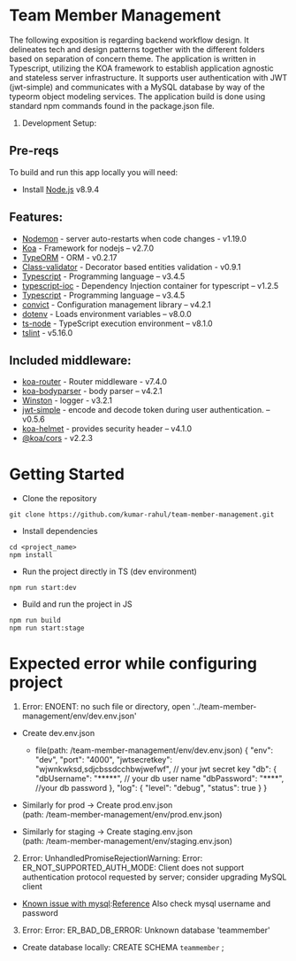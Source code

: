 # Team Member Management

The following exposition is regarding backend workflow design. It delineates tech and design patterns together with the different folders based on separation of concern theme.
The application is written in Typescript, utilizing the KOA framework to establish application agnostic and stateless server infrastructure. It supports user authentication with JWT (jwt-simple) and communicates with a MySQL database by way of the typeorm object modeling services.
The application build is done using standard npm commands found in the package.json file.
1. Development Setup:
## Pre-reqs
To build and run this app locally you will need:
- Install [Node.js](https://nodejs.org/en/) v8.9.4


## Features:
 * [Nodemon](https://www.npmjs.com/package/nodemon) - server auto-restarts when code changes - v1.19.0
 * [Koa](https://www.npmjs.com/package/koa) - Framework for nodejs – v2.7.0
 * [TypeORM](https://www.npmjs.com/package/typeorm) - ORM - v0.2.17
 * [Class-validator](https://www.npmjs.com/package/class-validator) - Decorator based entities validation - v0.9.1
 * [Typescript](https://www.typescriptlang.org/) - Programming language – v3.4.5
 * [typescript-ioc](https://www.npmjs.com/package/typescript-ioc) - Dependency Injection container for typescript – v1.2.5
 * [Typescript](https://www.typescriptlang.org/) - Programming language – v3.4.5
 * [convict](https://www.npmjs.com/package/convict) - Configuration management library – v4.2.1
 * [dotenv](https://www.npmjs.com/package/dotenv) - Loads environment variables – v8.0.0
 * [ts-node](https://www.npmjs.com/package/ts-node) - TypeScript execution environment – v8.1.0
 * [tslint](https://www.npmjs.com/package/tslint) - v5.16.0
## Included middleware:
 * [koa-router](https://www.npmjs.com/package/koa-router) - Router middleware - v7.4.0
 * [koa-bodyparser](https://www.npmjs.com/package/koa-bodyparser) - body parser – v4.2.1
 * [Winston](https://www.npmjs.com/package/winston) - logger - v3.2.1
 * [jwt-simple](https://www.npmjs.com/package/jwt-simple) - encode and decode token during user authentication. – v0.5.6
 * [koa-helmet](https://www.npmjs.com/package/koa-helmet) - provides security header – v4.1.0
 * [@koa/cors](https://www.npmjs.com/package/@koa/cors) - v2.2.3
 
 # Getting Started
- Clone the repository
```
git clone https://github.com/kumar-rahul/team-member-management.git
```
- Install dependencies
```
cd <project_name>
npm install
```
- Run the project directly in TS (dev environment)
```
npm run start:dev
```

- Build and run the project in JS
```
npm run build
npm run start:stage
```

# Expected error while configuring project
1. Error:
ENOENT: no such file or directory, open '../team-member-management/env/dev.env.json'

* Create dev.env.json
  * file(path: /team-member-management/env/dev.env.json)
	{
	    "env": "dev",
	    "port": "4000",
	    "jwtsecretkey": "wjwnkwksd,sdjcbssdcchbwjwefwf",	// your jwt secret key
	    "db": {
	        "dbUsername": "*****", // your db user name
	        "dbPassword": "****",	//your db password
	    },
	    "log": {
	        "level": "debug",
	        "status": true
	    }
	}


* Similarly for prod -> Create prod.env.json  
(path: /team-member-management/env/prod.env.json)
* Similarly for staging -> Create staging.env.json  
(path: /team-member-management/env/staging.env.json)

2. Error:
UnhandledPromiseRejectionWarning: Error: ER_NOT_SUPPORTED_AUTH_MODE: Client does not support authentication protocol requested by server; consider upgrading MySQL client

*	[Known issue with mysql](https://dev.mysql.com/doc/refman/5.5/en/old-client.html):[Reference](https://stackoverflow.com/questions/50093144/mysql-8-0-client-does-not-support-authentication-protocol-requested-by-server)
	Also check mysql username and password

3. Error:
Error: ER_BAD_DB_ERROR: Unknown database 'teammember'
* Create database locally:
CREATE SCHEMA `teammember` ;


